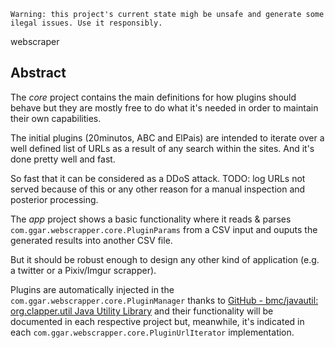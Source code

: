 ```
Warning: this project's current state migh be unsafe and generate some ilegal issues. Use it responsibly.
```

webscraper

## Abstract

The *core* project contains the main definitions for how plugins should behave but they are mostly free to do what it's needed in order to maintain their own capabilities.

The initial plugins (20minutos, ABC and ElPais) are intended to iterate over a well defined list of URLs as a result of any search within the sites. And it's done pretty well and fast.

So fast that it can be considered as a DDoS attack. TODO: log URLs not served because of this or any other reason for a manual inspection and posterior processing.

The *app* project shows a basic functionality where it reads & parses `com.ggar.webscrapper.core.PluginParams` from a CSV input and ouputs the generated results into another CSV file.

But it should be robust enough to design any other kind of application (e.g. a twitter or a Pixiv/Imgur scrapper).

Plugins are automatically injected in the `com.ggar.webscrapper.core.PluginManager` thanks to [GitHub - bmc/javautil: org.clapper.util Java Utility Library](https://github.com/bmc/javautil) and their functionality will be documented in each respective project but, meanwhile, it's indicated in each `com.ggar.webscrapper.core.PluginUrlIterator` implementation.
